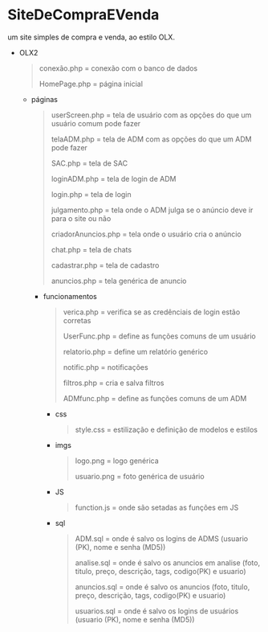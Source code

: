 # SiteDeCompraEVenda
um site simples de compra e venda, ao estilo OLX.

- OLX2
  > conexão.php = conexão com o banco de dados
  > 
  > HomePage.php = página inicial

  - páginas
    > userScreen.php = tela de usuário com as opções do que um usuário comum pode fazer
    >
    > telaADM.php = tela de ADM com as opções do que um ADM pode fazer
    >    
    > SAC.php = tela de SAC
    >
    > loginADM.php = tela de login de ADM
    >    
    > login.php = tela de login
    >
    > julgamento.php = tela onde o ADM julga se o anúncio deve ir para o site ou não
    >
    > criadorAnuncios.php = tela onde o usuário cria o anúncio
    >
    > chat.php = tela de chats
    >
    > cadastrar.php = tela de cadastro
    >
    > anuncios.php = tela genérica de anuncio

    - funcionamentos
      > verica.php = verifica se as credênciais de login estão corretas
      >
      > UserFunc.php = define as funções comuns de um usuário
      > 
      > relatorio.php = define um relatório genérico
      > 
      > notific.php = notificações
      >
      > filtros.php = cria e salva filtros
      >
      > ADMfunc.php = define as funções comuns de um ADM

      - css
        > style.css = estilização e definição de modelos e estilos

      - imgs
        > logo.png = logo genérica
        >
        > usuario.png = foto genérica de usuário

      - JS
        > function.js = onde são setadas as funções em JS
      
      - sql
        > ADM.sql = onde é salvo os logins de ADMS (usuario (PK), nome e senha (MD5))
        >
        > analise.sql = onde é salvo os anuncios em analise (foto, titulo, preço, descrição, tags, codigo(PK) e usuario)
        >
        > anuncios.sql = onde é salvo os anuncios (foto, titulo, preço, descrição, tags, codigo(PK) e usuario)
        >
        > usuarios.sql = onde é salvo os logins de usuários (usuario (PK), nome e senha (MD5))
